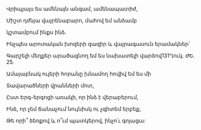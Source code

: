 Վրիպյալս ես ամենայն անգամ, ամենապատիժ,


Միշտ դժնյա վայրենաբարո, մահով եմ անձամբ


կշտամբում ինքս ինձ.


Ինչպես արոտական խոզերի զազիր և վայրագասուն երամակներ՝


Գարշելի մեղքեր արածացնող եմ ես նախատելի վարձով131Ղուկ. ԺԵ. 25.


Ամայաբնակ ուլերի հորանը խնամող հովիվ եմ ես մի


Տավարածների վրանների մոտ,


Ըստ Երգ-երգոցի առակի, որ ինձ է վերաբերում,


Ինձ, որ չեմ ճանաչում նույնիսկ ու չգիտեմ երբեք,


Թե որի՞ ձեռքով և ո՞ւմ պատկերով, ինչո՛ւ գոյացա: